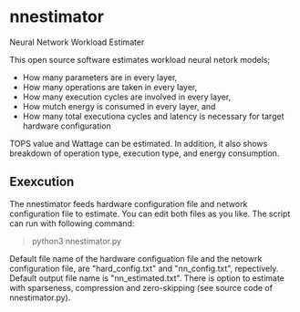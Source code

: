 # nnestimator
Neural Network Workload Estimater

This open source software estimates workload neural netork models;
- How many parameters are in every layer,
- How many operations are taken in every layer,
- How many execution cycles are involved in every layer,
- How mutch energy is consumed in every layer, and 
- How many total executiona cycles and latency is necessary for target hardware configuration

TOPS value and Wattage can be estimated. In addition, it also shows breakdown of operation type, execution type, and energy consumption.

## Exexcution

The nnestimator feeds hardware configuration file and network configuration file to estimate. You can edit both files as you like.
The script can run with following command:
>python3 nnestimator.py

Default file name of the hardware configuation file and the netowrk configuration file, are "hard_config.txt" and "nn_config.txt", repectively. Default output file name is "nn_estimated.txt". There is option to estimate with sparseness, compression and zero-skipping (see source code of nnestimator.py).